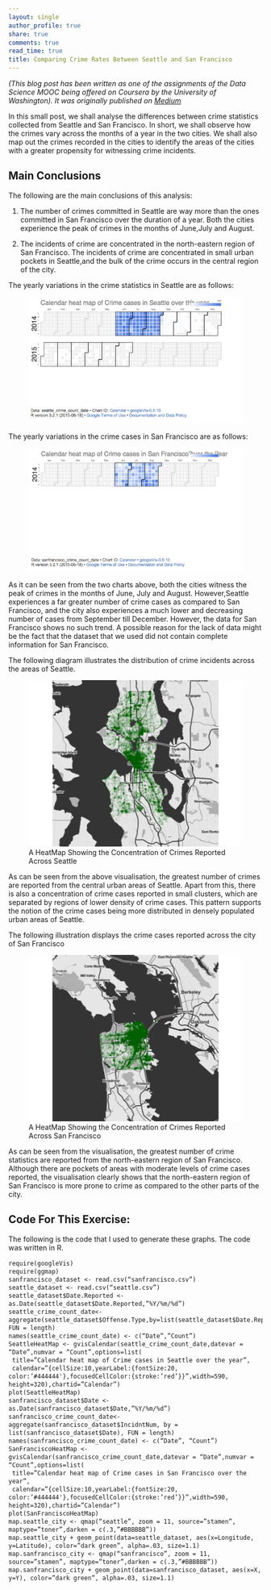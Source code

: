 ```yaml
---
layout: single 
author_profile: true
share: true 
comments: true
read_time: true
title: Comparing Crime Rates Between Seattle and San Francisco
---  
```


*(This blog post has been written as one of the assignments of the Data Science MOOC being offered on Coursera by the University of Washington).*
*It was originally published on [Medium](https://medium.com/@ottoman91/comparing-crime-rates-between-seattle-and-san-francisco-1a2cb634d846)*

In this small post, we shall analyse the differences between crime statistics collected from Seattle and San Francisco. In short, we shall observe how the crimes vary across the months of a year in the two cities. We shall also map out the crimes recorded in the cities to identify the areas of the cities with a greater propensity for witnessing crime incidents.

## Main Conclusions

The following are the main conclusions of this analysis:

1. The number of crimes committed in Seattle are way more than the ones committed in San Francisco over the duration of a year. Both the cities experience the peak of crimes in the months of June,July and August. 

2. The incidents of crime are concentrated in the north-eastern region of San Francisco. The incidents of crime are concentrated in small urban pockets in Seattle,and the bulk of the crime occurs in the central region of the city. 

The yearly variations in the crime statistics in Seattle are as follows:

<figure>
  <img src="/images/heatmapseattle.png" alt="this is a placeholder image">
</figure> 

The yearly variations in the crime cases in San Francisco are as follows:

<figure>
  <img src="/images/heatmapsf.png" alt="this is a placeholder image">
</figure> 

As it can be seen from the two charts above, both the cities witness the peak of crimes in the months of June, July and August. However,Seattle experiences a far greater number of crime cases as compared to San Francisco, and the city also experiences a much lower and decreasing number of cases from September till December. However, the data for San Francisco shows no such trend. A possible reason for the lack of data might be the fact that the dataset that we used did not contain complete information for San Francisco.

The following diagram illustrates the distribution of crime incidents across the areas of Seattle.

<figure>
  <img src="/images/crimeincidentsseattle.png" alt="this is a placeholder image">
  <figcaption>A HeatMap Showing the Concentration of Crimes Reported Across Seattle
</figcaption>
</figure>  

As can be seen from the above visualisation, the greatest number of crimes are reported from the central urban areas of Seattle. Apart from this, there is also a concentration of crime cases reported in small clusters, which are separated by regions of lower density of crime cases. This pattern supports the notion of the crime cases being more distributed in densely populated urban areas of Seattle.

The following illustration displays the crime cases reported across the city of San Francisco

<figure>
  <img src="/images/crimeincidentssf.png" alt="this is a placeholder image">
  <figcaption>A HeatMap Showing the Concentration of Crimes Reported Across San Francisco
</figcaption>
</figure> 

As can be seen from the visualisation, the greatest number of crime statistics are reported from the north-eastern region of San Francisco. Although there are pockets of areas with moderate levels of crime cases reported, the visualisation clearly shows that the north-eastern region of San Francisco is more prone to crime as compared to the other parts of the city.

## Code For This Exercise:

The following is the code that I used to generate these graphs. The code was written in R.

```
require(googleVis)
require(ggmap)
sanfrancisco_dataset <- read.csv(“sanfrancisco.csv”)
seattle_dataset <- read.csv(“seattle.csv”)
seattle_dataset$Date.Reported <- as.Date(seattle_dataset$Date.Reported,”%Y/%m/%d”)
seattle_crime_count_date<-aggregate(seattle_dataset$Offense.Type,by=list(seattle_dataset$Date.Reported), FUN = length) 
names(seattle_crime_count_date) <- c(“Date”,”Count”)
SeattleHeatMap <- gvisCalendar(seattle_crime_count_date,datevar = “Date”,numvar = “Count”,options=list(
 title=”Calendar heat map of Crime cases in Seattle over the year”,
 calendar=”{cellSize:10,yearLabel:{fontSize:20, color:’#444444'},focusedCellColor:{stroke:’red’}}”,width=590, height=320),chartid=”Calendar”)
plot(SeattleHeatMap)
sanfrancisco_dataset$Date <- as.Date(sanfrancisco_dataset$Date,”%Y/%m/%d”)
sanfrancisco_crime_count_date<-aggregate(sanfrancisco_dataset$IncidntNum, by = list(sanfrancisco_dataset$Date), FUN = length) 
names(sanfrancisco_crime_count_date) <- c(“Date”, “Count”) 
SanFranciscoHeatMap <- gvisCalendar(sanfrancisco_crime_count_date,datevar = “Date”,numvar = “Count”,options=list(
 title=”Calendar heat map of Crime cases in San Francisco over the year”,
 calendar=”{cellSize:10,yearLabel:{fontSize:20, color:’#444444'},focusedCellColor:{stroke:’red’}}”,width=590, height=320),chartid=”Calendar”)
plot(SanFranciscoHeatMap)
map.seattle_city <- qmap(“seattle”, zoom = 11, source=”stamen”, maptype=”toner”,darken = c(.3,”#BBBBBB”)) 
map.seattle_city + geom_point(data=seattle_dataset, aes(x=Longitude, y=Latitude), color=”dark green”, alpha=.03, size=1.1)
map.sanfrancisco_city <- qmap(“sanfrancisco”, zoom = 11, source=”stamen”, maptype=”toner”,darken = c(.3,”#BBBBBB”)) 
map.sanfrancisco_city + geom_point(data=sanfrancisco_dataset, aes(x=X, y=Y), color=”dark green”, alpha=.03, size=1.1)
```

